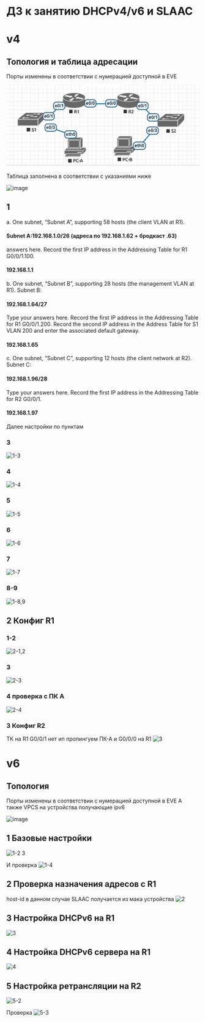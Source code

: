 # ДЗ к занятию DHCPv4/v6 и SLAAC

# v4
## Топология и таблица адресации
Порты изменены в соответствии с нумерацией доступной в EVE

![alt text](image.png)

Таблица заполнена в соответствии с указаниями ниже

![image](https://github.com/user-attachments/assets/d4ba6063-bdf6-4b88-99c9-5015755c3785)

## 1

a.	One subnet, “Subnet A”, supporting 58 hosts (the client VLAN at R1).
#### Subnet A:192.168.1.0/26 (адреса по 192.168.1.62 + бродкаст .63)
answers here.
Record the first IP address in the Addressing Table for R1 G0/0/1.100. 
#### 192.168.1.1

b.	One subnet, “Subnet B”, supporting 28 hosts (the management VLAN at R1). 
Subnet B: 
#### 192.168.1.64/27 
Type your answers here.
Record the first IP address in the Addressing Table for R1 G0/0/1.200. Record the second IP address in the Address Table for S1 VLAN 200 and enter the associated default gateway.
#### 192.168.1.65

c.	One subnet, “Subnet C”, supporting 12 hosts (the client network at R2).
Subnet C: 
#### 192.168.1.96/28
Type your answers here.
Record the first IP address in the Addressing Table for R2 G0/0/1.
#### 192.168.1.97




Далее настройки по пунктам

### 3
![1-3](https://github.com/user-attachments/assets/ffe084d5-55c1-4f01-b823-6200c2529c54)

### 4
![1-4](https://github.com/user-attachments/assets/73f37ac7-1e2a-457d-a47e-5c322ce70d84)

### 5
![1-5](https://github.com/user-attachments/assets/bf5fa14d-a8ea-48ad-9147-667f6416aaf3)

### 6
![1-6](https://github.com/user-attachments/assets/c09b99df-936e-4ec0-a697-78914a9c2fb9)

### 7
![1-7](https://github.com/user-attachments/assets/97313e1e-e9f2-42ca-ac69-81a17433d97c)

### 8-9
![1-8,9](https://github.com/user-attachments/assets/a1d78cbb-fc66-48a0-876b-7bb1fd4319e6)

## 2 Конфиг R1
### 1-2
![2-1,2](https://github.com/user-attachments/assets/a2021472-98bb-49f4-856c-80e8dc9cfead)

### 3
![2-3](https://github.com/user-attachments/assets/a38f8ed7-e8de-4e8c-b234-1545a7baee76)

### 4 проверка с ПК А
![2-4](https://github.com/user-attachments/assets/3cedcde7-61b5-4d9f-a25d-dcb21a119087)


### 3 Конфиг R2

ТК на R1 G0/0/1 нет ип пропингуем ПК-А и G0/0/0 на R1
![3](https://github.com/user-attachments/assets/70894b02-7e61-4ccd-88c6-69929ba6267d)



# v6
## Топология 
Порты изменены в соответствии с нумерацией доступной в EVE
А также VPCS на устройства получающие ipv6

![image](https://github.com/user-attachments/assets/a01b31b7-67ed-4a83-b335-2e356a07647b)

## 1 Базовые настройки 
![1-2 3](https://github.com/user-attachments/assets/0c6a0fac-c357-466d-b2c1-67e78f99e9d3)

И проверка
![1-4](https://github.com/user-attachments/assets/877edd87-f6c9-47e0-9355-22e010c8802c)


## 2 Проверка назначения адресов с R1
host-id в данном случае SLAAC получается из мака устройства
![2](https://github.com/user-attachments/assets/6584fa5b-13c4-46ac-b97f-b9815c78c3ab)


## 3 Настройка DHCPv6 на R1
![3](https://github.com/user-attachments/assets/a49838d3-9126-4e49-8473-c42bf3e64c55)

## 4 Настройка DHCPv6 сервера на R1
![4](https://github.com/user-attachments/assets/a00dd2ee-2cc7-4059-a0aa-15db59392b58)

## 5 Настройка ретрансляции на R2 
![5-2](https://github.com/user-attachments/assets/02bd0480-efa7-4ddb-8bb3-04442f957442)

Проверка
![5-3](https://github.com/user-attachments/assets/851bd442-e9f1-4492-bcd9-4827231feb11)


